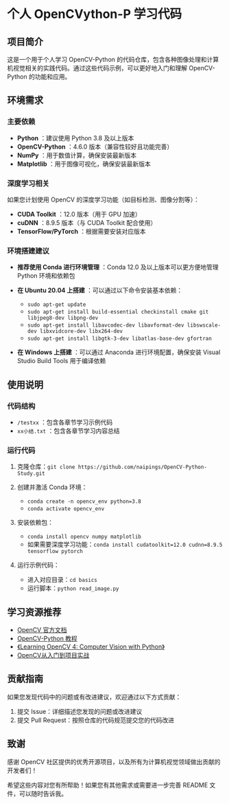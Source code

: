 # 个人 OpenCVython-P 学习代码

## 项目简介

这是一个用于个人学习 OpenCV-Python 的代码仓库，包含各种图像处理和计算机视觉相关的实践代码。通过这些代码示例，可以更好地入门和理解 OpenCV-Python 的功能和应用。

## 环境需求

### 主要依赖

  * **Python** ：建议使用 Python 3.8 及以上版本
  * **OpenCV-Python** ：4.6.0 版本（兼容性较好且功能完善）
  * **NumPy** ：用于数值计算，确保安装最新版本
  * **Matplotlib** ：用于图像可视化，确保安装最新版本

### 深度学习相关

如果您计划使用 OpenCV 的深度学习功能（如目标检测、图像分割等）：

  * **CUDA Toolkit** ：12.0 版本（用于 GPU 加速）
  * **cuDNN** ：8.9.5 版本（与 CUDA Toolkit 配合使用）
  * **TensorFlow/PyTorch** ：根据需要安装对应版本

### 环境搭建建议

  * **推荐使用 Conda 进行环境管理** ：Conda 12.0 及以上版本可以更方便地管理 Python 环境和依赖包
  * **在 Ubuntu 20.04 上搭建** ：可以通过以下命令安装基本依赖：
    * `sudo apt-get update`
    * `sudo apt-get install build-essential checkinstall cmake git libjpeg8-dev libpng-dev`
    * `sudo apt-get install libavcodec-dev libavformat-dev libswscale-dev libxvidcore-dev libx264-dev`
    * `sudo apt-get install libgtk-3-dev libatlas-base-dev gfortran`

  * **在 Windows 上搭建** ：可以通过 Anaconda 进行环境配置，确保安装 Visual Studio Build Tools 用于编译依赖

## 使用说明

### 代码结构

  * `/testxx` ：包含各章节学习示例代码
  * `xx小结.txt` ：包含各章节学习内容总结

### 运行代码

  1. 克隆仓库：`git clone https://github.com/naipings/OpenCV-Python-Study.git`
  2. 创建并激活 Conda 环境：
     * `conda create -n opencv_env python=3.8`
     * `conda activate opencv_env`

  3. 安装依赖包：
     * `conda install opencv numpy matplotlib`
     * 如果需要深度学习功能：`conda install cudatoolkit=12.0 cudnn=8.9.5 tensorflow pytorch`

  4. 运行示例代码：
     * 进入对应目录：`cd basics`
     * 运行脚本：`python read_image.py`

## 学习资源推荐

  * [OpenCV 官方文档](https://docs.opencv.org/4.x/)
  * [OpenCV-Python 教程](https://docs.opencv.org/4.x/d6/d00/tutorial_py_root.html)
  * [《Learning OpenCV 4: Computer Vision with Python》](https://www.oreilly.com/library/view/learning-opencv-4/9781492051077/)
  * [OpenCV从入门到项目实战](https://blog.csdn.net/lovemy134611/category_10200958.html)

## 贡献指南

如果您发现代码中的问题或有改进建议，欢迎通过以下方式贡献：

  1. 提交 Issue：详细描述您发现的问题或改进建议
  2. 提交 Pull Request：按照仓库的代码规范提交您的代码改进

## 致谢

感谢 OpenCV 社区提供的优秀开源项目，以及所有为计算机视觉领域做出贡献的开发者们！

希望这些内容对您有所帮助！如果您有其他需求或需要进一步完善 README 文件，可以随时告诉我。

